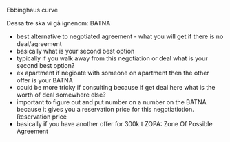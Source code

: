 
Ebbinghaus curve

Dessa tre ska vi gå ignenom:
BATNA
- best alternative to negotiated agreement - what you will get if there is no deal/agreement
- basically what is your second best option 
- typically if you walk away from this negotiation or deal what is your second best option?
- ex apartment if negioate with someone on apartment then the other offer is your BATNA
- could be more tricky if consulting because if get deal here what is the worth of deal somewhere else?
- important to figure out and put number on a number on the BATNA because it gives you a reservation price for this negotiatiotion.
Reservation price
- basically if you have another offer for 300k t
ZOPA: Zone Of Possible Agreement